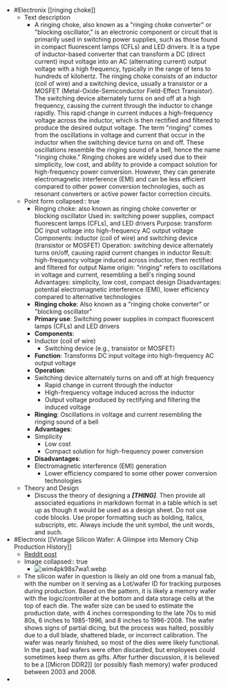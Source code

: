 - #Electronix [[ringing choke]]
	- Text description
		- A ringing choke, also known as a "ringing choke converter" or "blocking oscillator," is an electronic component or circuit that is primarily used in switching power supplies, such as those found in compact fluorescent lamps (CFLs) and LED drivers. It is a type of inductor-based converter that can transform a DC (direct current) input voltage into an AC (alternating current) output voltage with a high frequency, typically in the range of tens to hundreds of kilohertz.
		  The ringing choke consists of an inductor (coil of wire) and a switching device, usually a transistor or a MOSFET (Metal-Oxide-Semiconductor Field-Effect Transistor). The switching device alternately turns on and off at a high frequency, causing the current through the inductor to change rapidly. This rapid change in current induces a high-frequency voltage across the inductor, which is then rectified and filtered to produce the desired output voltage.
		  The term "ringing" comes from the oscillations in voltage and current that occur in the inductor when the switching device turns on and off. These oscillations resemble the ringing sound of a bell, hence the name "ringing choke."
		  Ringing chokes are widely used due to their simplicity, low cost, and ability to provide a compact solution for high-frequency power conversion. However, they can generate electromagnetic interference (EMI) and can be less efficient compared to other power conversion technologies, such as resonant converters or active power factor correction circuits.
	- Point form
	  collapsed:: true
		- Ringing choke: also known as ringing choke converter or blocking oscillator
		      Used in: switching power supplies, compact fluorescent lamps (CFLs), and LED drivers
		      Purpose: transform DC input voltage into high-frequency AC output voltage
		      Components: inductor (coil of wire) and switching device (transistor or MOSFET)
		      Operation: switching device alternately turns on/off, causing rapid current changes in inductor
		      Result: high-frequency voltage induced across inductor, then rectified and filtered for output
		      Name origin: "ringing" refers to oscillations in voltage and current, resembling a bell's ringing sound
		      Advantages: simplicity, low cost, compact design
		      Disadvantages: potential electromagnetic interference (EMI), lower efficiency compared to alternative technologies
		- **Ringing choke**: Also known as a "ringing choke converter" or "blocking oscillator"
		- **Primary use**: Switching power supplies in compact fluorescent lamps (CFLs) and LED drivers
		- **Components**:
		- Inductor (coil of wire)
			- Switching device (e.g., transistor or MOSFET)
		- **Function**: Transforms DC input voltage into high-frequency AC output voltage
		- **Operation**:
		- Switching device alternately turns on and off at high frequency
			- Rapid change in current through the inductor
			- High-frequency voltage induced across the inductor
			- Output voltage produced by rectifying and filtering the induced voltage
		- **Ringing**: Oscillations in voltage and current resembling the ringing sound of a bell
		- **Advantages**:
		- Simplicity
			- Low cost
			- Compact solution for high-frequency power conversion
		- **Disadvantages**:
		- Electromagnetic interference (EMI) generation
			- Lower efficiency compared to some other power conversion technologies
	- Theory and Design
		- Discuss the theory of designing a ***[THING]***. Then provide all associated equations in markdown format in a table which is set up as though it would be used as a design sheet. Do not use code blocks. Use proper formatting such as bolding, italics, subscripts, etc. Always include the unit symbol, the unit words, and such.
- #Electronix [[Vintage Silicon Wafer: A Glimpse into Memory Chip Production History]]
	- [Reddit post](https://www.reddit.com/r/AskElectronics/comments/12zemj9/i_have_a_silicon_wafer_i_found_while_unpacking/)
	- Image
	  collapsed:: true
		- ![wim4pk98s7wa1.webp](../assets/wim4pk98s7wa1_1682560472581_0.webp)
	- The silicon wafer in question is likely an old one from a manual fab, with the number on it serving as a Lot/wafer ID for tracking purposes during production. Based on the pattern, it is likely a memory wafer with the logic/controller at the bottom and data storage cells at the top of each die. The wafer size can be used to estimate the production date, with 4 inches corresponding to the late 70s to mid 80s, 6 inches to 1985-1996, and 8 inches to 1996-2008.
	  The wafer shows signs of partial dicing, but the process was halted, possibly due to a dull blade, shattered blade, or incorrect calibration. The wafer was nearly finished, so most of the dies were likely functional. In the past, bad wafers were often discarded, but employees could sometimes keep them as gifts.
	  After further discussion, it is believed to be a [[Micron DDR2]] (or possibly flash memory) wafer produced between 2003 and 2008.
-
